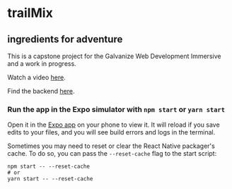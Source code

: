 
# trailMix
## ingredients for adventure

This is a capstone project for the Galvanize Web Development Immersive and a work in progress.

Watch a video [here](https://www.youtube.com/watch?v=u1G2psbj_ok&feature=youtu.be).

Find the backend [here](https://github.com/lenaripple/trailmix_backend).

### Run the app in the Expo simulator with `npm start` or `yarn start`

Open it in the [Expo app](https://expo.io) on your phone to view it. It will reload if you save edits to your files, and you will see build errors and logs in the terminal.

Sometimes you may need to reset or clear the React Native packager's cache. To do so, you can pass the `--reset-cache` flag to the start script:

```
npm start -- --reset-cache
# or
yarn start -- --reset-cache
```

